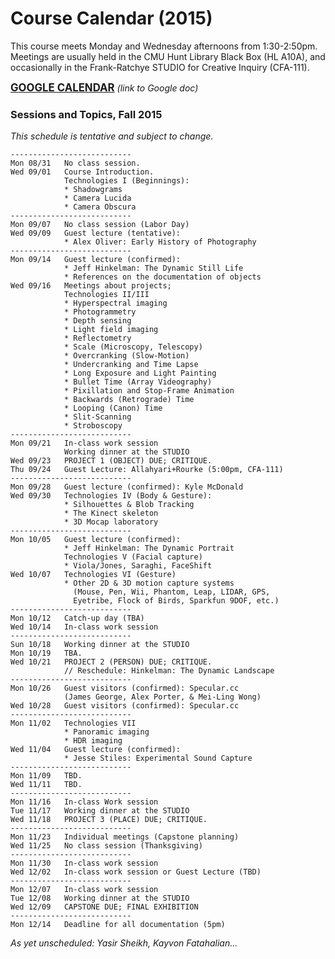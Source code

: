 # Course Calendar (2015)

This course meets Monday and Wednesday afternoons from 1:30-2:50pm. Meetings are usually held in the CMU Hunt Library Black Box (HL A10A), and occasionally in the Frank-Ratchye STUDIO for Creative Inquiry (CFA-111). 

<big>**[GOOGLE CALENDAR](https://www.google.com/calendar/embed?src=vp27n8rq9eo74un00uah7ktcco%40group.calendar.google.com&ctz=America/New_York)**</big> *(link to Google doc)*

### Sessions and Topics, Fall 2015

*This schedule is tentative and subject to change.*

```
---------------------------
Mon 08/31	No class session. 
Wed 09/01	Course Introduction. 
			Technologies I (Beginnings): 
			* Shadowgrams
			* Camera Lucida
			* Camera Obscura
---------------------------
Mon 09/07	No class session (Labor Day)
Wed 09/09	Guest lecture (tentative):
			* Alex Oliver: Early History of Photography
---------------------------
Mon 09/14	Guest lecture (confirmed):
			* Jeff Hinkelman: The Dynamic Still Life
			* References on the documentation of objects
Wed 09/16	Meetings about projects;
			Technologies II/III
			* Hyperspectral imaging 
			* Photogrammetry
			* Depth sensing
			* Light field imaging
			* Reflectometry
			* Scale (Microscopy, Telescopy)
			* Overcranking (Slow-Motion)
			* Undercranking and Time Lapse
			* Long Exposure and Light Painting
			* Bullet Time (Array Videography)
			* Pixillation and Stop-Frame Animation
			* Backwards (Retrograde) Time
			* Looping (Canon) Time
			* Slit-Scanning
			* Stroboscopy
---------------------------	
Mon 09/21	In-class work session
			Working dinner at the STUDIO
Wed 09/23	PROJECT 1 (OBJECT) DUE; CRITIQUE. 
Thu 09/24	Guest Lecture: Allahyari+Rourke (5:00pm, CFA-111)
---------------------------
Mon 09/28	Guest lecture (confirmed): Kyle McDonald
Wed 09/30	Technologies IV (Body & Gesture):
			* Silhouettes & Blob Tracking
			* The Kinect skeleton 
			* 3D Mocap laboratory
---------------------------
Mon 10/05	Guest lecture (confirmed):
			* Jeff Hinkelman: The Dynamic Portrait
			Technologies V (Facial capture)
			* Viola/Jones, Saraghi, FaceShift
Wed 10/07	Technologies VI (Gesture)
			* Other 2D & 3D motion capture systems
			  (Mouse, Pen, Wii, Phantom, Leap, LIDAR, GPS,
			  Eyetribe, Flock of Birds, Sparkfun 9DOF, etc.)
---------------------------
Mon 10/12	Catch-up day (TBA)
Wed 10/14	In-class work session 
---------------------------
Sun 10/18	Working dinner at the STUDIO
Mon 10/19	TBA.
Wed 10/21	PROJECT 2 (PERSON) DUE; CRITIQUE.
			// Reschedule: Hinkelman: The Dynamic Landscape
---------------------------
Mon 10/26	Guest visitors (confirmed): Specular.cc
			(James George, Alex Porter, & Mei-Ling Wong)
Wed 10/28	Guest visitors (confirmed): Specular.cc
---------------------------
Mon 11/02	Technologies VII
			* Panoramic imaging
			* HDR imaging 
Wed 11/04	Guest lecture (confirmed):
			* Jesse Stiles: Experimental Sound Capture
---------------------------
Mon 11/09	TBD.	
Wed 11/11	TBD.	
---------------------------
Mon 11/16	In-class Work session
Tue 11/17	Working dinner at the STUDIO
Wed 11/18	PROJECT 3 (PLACE) DUE; CRITIQUE.
---------------------------
Mon 11/23	Individual meetings (Capstone planning)
Wed 11/25	No class session (Thanksgiving)
---------------------------
Mon 11/30	In-class work session
Wed 12/02	In-class work session or Guest Lecture (TBD)
---------------------------
Mon 12/07	In-class work session 
Tue 12/08	Working dinner at the STUDIO
Wed 12/09	CAPSTONE DUE; FINAL EXHIBITION 
---------------------------
Mon 12/14	Deadline for all documentation (5pm)
```

*As yet unscheduled: Yasir Sheikh, Kayvon Fatahalian...* 

